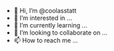 - 👋 Hi, I’m @coolasstatt
- 👀 I’m interested in ...
- 🌱 I’m currently learning ...
- 💞️ I’m looking to collaborate on ...
- 📫 How to reach me ...

<!---
coolasstatt/coolasstatt is a ✨ special ✨ repository because its `README.md` (this file) appears on your GitHub profile.
You can click the Preview link to take a look at your changes.
--->
